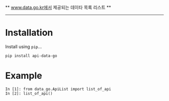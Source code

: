 ** www.data.go.kr에서 제공되는 데이타 목록 리스트 **

---


# Installation

Install using `pip`...

    pip install api-data-go

# Example

    In [1]: from data_go.ApiList import list_of_api
    In [2]: list_of_api()

